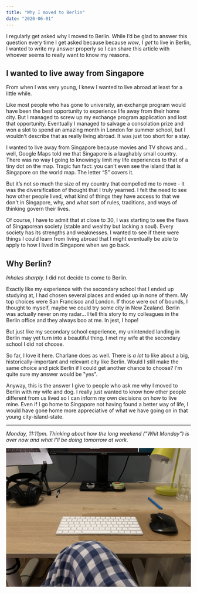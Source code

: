 ```yaml
---
title: "Why I moved to Berlin"
date: "2020-06-01"
---
```


I regularly get asked why I moved to Berlin. While I’d be glad to answer this question every time I get asked because because *wow*, I *get* to live in Berlin, I wanted to write my answer properly so I can share this article with whoever seems to really want to know my reasons.

## I wanted to live away from Singapore
From when I was very young, I knew I wanted to live abroad at least for a little while.

Like most people who has gone to university, an exchange program would have been the best opportunity to experience life away from their home city. But I managed to screw up my exchange program application and lost that opportunity. Eventually I managed to salvage a consolation prize and won a slot to spend an amazing month in London for summer school, but I wouldn’t describe that as really living abroad. It was just too short for a stay.

I wanted to live away from Singapore because movies and TV shows and... well, Google Maps told me that Singapore is a laughably small country. There was no way I going to knowingly limit my life experiences to that of a tiny dot on the map. Tragic fun fact: you can't even see the island that is Singapore on the world map. The letter “S” covers it.

But it’s not so much the size of my country that compelled me to move - it was the diversification of thought that I truly yearned. I felt the need to see how other people lived, what kind of things they have access to that we don't in Singapore, why, and what sort of rules, traditions, and ways of thinking govern their lives.

Of course, I have to admit that at close to 30, I was starting to see the flaws of Singaporean society (stable and wealthy but lacking a soul). Every society has its strengths and weaknesses. I wanted to see if there were things I could learn from living abroad that I might eventually be able to apply to how I lived in Singapore when we go back.

## Why Berlin?
*Inhales sharply.* I did not decide to come to Berlin.

Exactly like my experience with the secondary school that I ended up studying at, I had chosen several places and ended up in none of them. My top choices were San Francisco and London. If those were out of bounds, I thought to myself, maybe we could try some city in New Zealand. Berlin was actually never on my radar… I tell this story to my colleagues in the Berlin office and they always boo at me. In jest, I hope!

But just like my secondary school experience, my unintended landing in Berlin may yet turn into a beautiful thing. I met my wife at the secondary school I did not choose.

So far, I love it here. Charlane does as well. There is *a lot* to like about a big, historically-important and relevant city like Berlin. Would I still make the same choice and pick Berlin if I could get another chance to choose? I'm quite sure my answer would be "yes".

Anyway, this is the answer I give to people who ask me why I moved to Berlin with my wife and dog. I really just wanted to know how other people different from us lived so I can inform my own decisions on how to live mine. Even if I go home to Singapore not having found a better way of life, I would have gone home more appreciative of what we have going on in that young city-island-state.

---

_Monday, 11:11pm. Thinking about how the long weekend ("Whit Monday") is over now and what I'll be doing tomorrow at work._

![what my desk looks like](images/nickang-writing-01-06-2020.JPG)